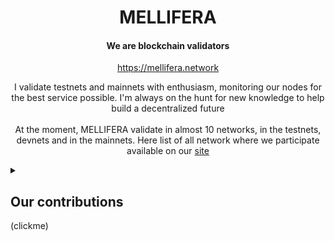 <h1 align="center">MELLIFERA</h1>
<h4 align="center">We are blockchain validators</h4>
<p align="center"><a href="https://mellifera.network">https://mellifera.network</a></p>
<p align="center">
I validate testnets and mainnets with enthusiasm, monitoring our nodes for the best service possible. I'm always on the hunt for new knowledge to help build a decentralized future
<br>
<br>
At the moment, MELLIFERA validate in almost 10 networks, in the testnets, devnets and in the mainnets. Here list of all network where we participate available on our <a href="https://mellifera.network">site</a>
</p>
<details>
  <summary><h2>Our contributions</h2>(clickme)</summary>

  
### [COSMOS ECOSYSTEM](https://cosmos.network): 
 - Self hosted [Bot](https://github.com/MELLIFERA-Labs/janusbot) to easy vote in cosmos ecosystem
 - Bot that will help you convert one cosmos wallet address to another. [Bot](https://github.com/MELLIFERA-Labs/cosmovert)
### NAMADA 
  - NAMADA Awesome webpage and github.com/mellifera-labs/namada-awesome
  - NAMADA exporter for Prometheus metrics(in beta test)
  - Multilang NAMADA [documentation](https://docs-multilang.namada-awesome.net) 
### [Lava Network](https://www.lavanet.xyz) 
  - Developed Lava provider metric [exporter](https://github.com/mellifera-labs/lava-exporter) 
  - Participate in Lava developer champion [program](https://lavanet.notion.site/Lava-Developer-Champions-18595ddcc59c445a8ef204dcd9732a8f)
  - Integrate LavaSdk in vote [Bot](https://github.com/MELLIFERA-Labs/janusbot)
  - [Network dashboard](https://lava.mellifera.network/monitor/public-dashboards/a601fc0b300742999ed12cadf9de0fd1?orgId=1)
  - Participate in [Evmos](https://www.lavanet.xyz/blog/providers-guide-to-evmos-iprpc) and [Axelar](https://www.lavanet.xyz/blog/providers-guide-to-axelar-iprpc) ipRPC program 

### [KYVE NETWORK](https://kyve.network/):
  - [Restake service](https://kyve-restake.mellifera.network) for protol nodes
  - There was developed a [telegram bot](https://t.me/kyvecheckerbot) for managing protocol nodes and delegations (testnet)
  - There was developed a [telegram bot](https://t.me/KyveProposals) for Kyve testnet proposals

<h4 align="center"><a href="https://kyve-restake.mellifera.network/delegate">STAKE KYVE WITH US</a></h4> 

### [OKP4 NETWORK](https://okp4.network):
  - [Network dashboard](https://okp4-testnet.mellifera.network/monitor)
  - [PR](https://github.com/okp4/awesome/pull/33) for service status badge  
  - `Snapshot`, `RPC`, `API`, `gRPC`, `State Sync`, `Peer` available by [link](https://mellifera.network/manuals/okp4.html)
### [ODIN PROTOCOL](https://odinprotocol.io):

There was developed a bot notifications about new proposals in ODIN protocol
 - [telegram bot](https://t.me/ODINproposals)
 - [discord bot]( https://discord.gg/cUXKyRq) in `voting proposal` branch
 - [PR](https://github.com/ODIN-PROTOCOL/odin-web/pull/55) Cosmostation wallet support in [odin-web](https://mainnet.odinprotocol.io)
 - [PR](https://github.com/ODIN-PROTOCOL/odin-web/pull/52) for ledger wallet support in [odin-web](https://mainnet.odinprotocol.io)

<h4 align="center"><a href="https://mainnet.odinprotocol.io/validators/odinvaloper1pfs42htt5w4d65rjt9cs283c2sre4tf3t4sfl7">STAKE ODIN WITH US</a></h4>

 

### [SSV NETWORK](https://ssv.network/):

  - There was created a [telegram chat](https://t.me/SSV_follow) for exchange validators with carma system for CIS community (testnet)
</details>
